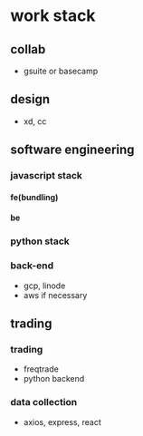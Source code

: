 # work stack

## collab

- gsuite or basecamp

## design

- xd, cc

## software engineering

### javascript stack
#### fe(bundling)

#### be

### python stack


### back-end

- gcp, linode
- aws if necessary

## trading

### trading
- freqtrade
- python backend

### data collection

- axios, express, react

